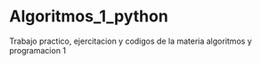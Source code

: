 # Algoritmos_1_python

Trabajo practico, ejercitacion y codigos de la materia algoritmos y programacion 1
